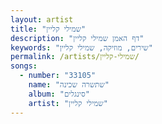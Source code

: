```yaml
---
layout: artist
title: "שמילי קליין"
description: "דף האמן שמילי קליין"
keywords: "שירים, מוזיקה, שמילי קליין"
permalink: /artists/שמילי-קליין/
songs:
  - number: "33105"
    name: "שתשרה שכינה"
    album: "סינגלים"
    artist: "שמילי קליין"
---
```

